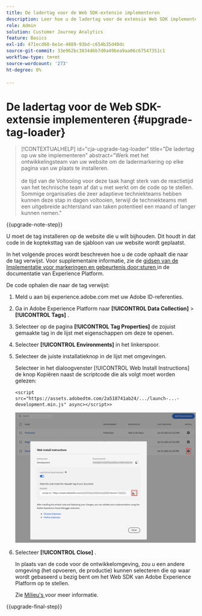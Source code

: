 ```yaml
---
title: De ladertag voor de Web SDK-extensie implementeren
description: Leer hoe u de ladertag voor de extensie Web SDK implementeert
role: Admin
solution: Customer Journey Analytics
feature: Basics
exl-id: 471ecd60-6e1e-4889-93bd-c654b35d40dc
source-git-commit: 33e962bc3834d6b7d0a49bea9aa06c67547351c1
workflow-type: tm+mt
source-wordcount: '273'
ht-degree: 0%

---
```


# De ladertag voor de Web SDK-extensie implementeren {#upgrade-tag-loader}

<!-- markdownlint-disable MD034 -->

>[!CONTEXTUALHELP]
>id="cja-upgrade-tag-loader"
>title="De ladertag op uw site implementeren"
>abstract="Werk met het ontwikkelingsteam van uw website om de ladermarkering op elke pagina van uw plaats te installeren.<br><br> de tijd van de Voltooiing voor deze taak hangt sterk van de reactietijd van het technische team af dat u met werkt om de code op te stellen. Sommige organisaties die zeer adaptieve techniekteams hebben kunnen deze stap in dagen voltooien, terwijl de techniekteams met een uitgebreide achterstand van taken potentieel een maand of langer kunnen nemen."

<!-- markdownlint-enable MD034 -->

{{upgrade-note-step}}

U moet de tag installeren op de website die u wilt bijhouden. Dit houdt in dat code in de kopteksttag van de sjabloon van uw website wordt geplaatst.

In het volgende proces wordt beschreven hoe u de code ophaalt die naar de tag verwijst. Voor supplementaire informatie, zie de [ gidsen van de Implementatie voor markeringen en gebeurtenis door:sturen ](https://experienceleague.adobe.com/nl/docs/experience-platform/tags/get-started/implementation-guides) in de documentatie van Experience Platform.

De code ophalen die naar de tag verwijst:

1. Meld u aan bij experience.adobe.com met uw Adobe ID-referenties.

1. Ga in Adobe Experience Platform naar **[!UICONTROL Data Collection]** > **[!UICONTROL Tags]** .

1. Selecteer op de pagina **[!UICONTROL Tag Properties]** de zojuist gemaakte tag in de lijst met eigenschappen om deze te openen.

1. Selecteer **[!UICONTROL Environments]** in het linkerspoor.

1. Selecteer de juiste installatieknop in de lijst met omgevingen.

   Selecteer in het dialoogvenster [!UICONTROL Web Install Instructions] de knop Kopiëren naast de scriptcode die als volgt moet worden gelezen:

   ```
   <script src="https://assets.adobedtm.com/2a518741ab24/.../launch-...-development.min.js" async></script>>
   ```

   ![ Milieu ](assets/environment.png)

1. Selecteer **[!UICONTROL Close]** .

   In plaats van de code voor de ontwikkelomgeving, zou u een andere omgeving (het opvoeren, de productie) kunnen selecteren die op waar wordt gebaseerd u bezig bent om het Web SDK van Adobe Experience Platform op te stellen.

   Zie [ Milieu&#39;s ](https://experienceleague.adobe.com/docs/experience-platform/tags/publish/environments/environments.html?lang=nl-NL&) voor meer informatie.

{{upgrade-final-step}}
